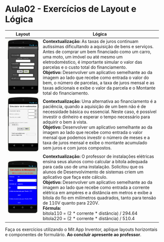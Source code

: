 # Aula02 - Exercícios de Layout e Lógica

|Layout|Lógica|
|-|-|
|![Financiamentos](./financiamentos.png)|**Contextualização:** As taxas de juros continuam autíssimas dificultando a aquisição de bens e serviços. Antes de comprar um bem financiado como um carro, uma moto, um imóvel ou até mesmo um eletrodoméstico, é importante simular o valor das parcelas e o custo total do financiamento.<br>**Objetivo:** Desenvolver um aplicativo semelhante ao da imagem ao lado que recebe como entrada o valor do bem, o número de parcelas, a taxa de juros mensal e as taxas adicionais e exibe o valor da parcela e o Montante total do financiamento.|
|![Investimento](./investimentos.png)|**Contextualização:** Uma alternativa ao financiamento é a paciência, quando a aquisição de um bem não é de necessidade básica ou essencial. Neste caso, é possível investir o dinheiro e esperar o tempo necessário para adquirir o bem à vista.<br>**Objetivo:** Desenvolver um aplicativo semelhante ao da imagem ao lado que recebe como entrada o valor mensal que podemos investir o número de meses e a taxa de juros mensal e exibe o montante acumulado sem juros e com juros compostos.|
|![Bitola](./bitola.png)|**Contextualização:** O professor de instalações elétricas ensina seus alunos como calcular a bitola adequada para cada uso de uma instalação. Solicitou que os alunos de Desenvolvimento de sistemas criem um aplicativo que faça este cálculo.<br>**Objetivo:** Desenvolver um aplicativo semelhante ao da imagem ao lado que recebe como entrada a corrente elétrica em ampères e a distância em metros e exibe a bitola do fio em milímetros quadrados, tanto para tensão de 110V quanto para 220V.<br>**Fórmula:**<br>bitola110 = (2 * corrente * distância) / 294.64<br>bitola220 = (2 * corrente * distância) / 510.4|

Faça os exercícios utilizando o Mit App Inventor, aplique layouts horizontais e componentes de formulário. **Ao concluir apresente ao professor**.
